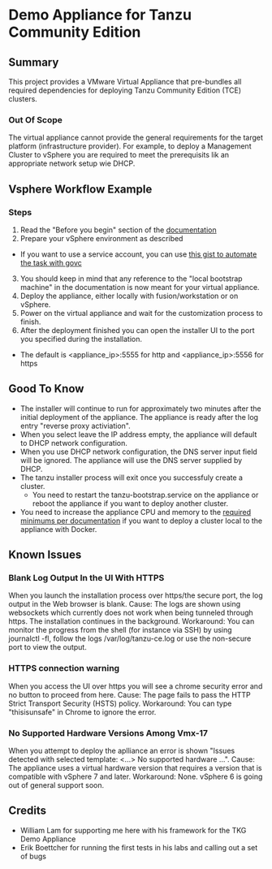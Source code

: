 # Demo Appliance for Tanzu Community Edition

## Summary

This project provides a VMware Virtual Appliance that pre-bundles all required dependencies for deploying Tanzu Community Edition (TCE) clusters.

### Out Of Scope
The virtual appliance cannot provide the general requirements for the target platform (infrastructure provider).
For example, to deploy a Management Cluster to vSphere you are required to meet the prerequisits lik an appropriate network setup wie DHCP.

## Vsphere Workflow Example

### Steps
1. Read the "Before you begin" section of the [documentation](https://tanzucommunityedition.io/docs/v0.12/vsphere/)
2. Prepare your vSphere environment as described
  - If you want to use a service account, you can use [this gist to automate the task with govc](https://gist.github.com/dominikzorgnotti/cf2264945c9316eaa25f196d41eda308)
3. You should keep in mind that any reference to the "local bootstrap machine" in the documentation is now meant for your virtual appliance.
4. Deploy the appliance, either locally with fusion/workstation or on vSphere.
5. Power on the virtual appliance and wait for the customization process to finish.
5. After the deployment finished you can open the installer UI to the port you specified during the installation.
  - The default is <appliance_ip>:5555 for http and <appliance_ip>:5556 for https

## Good To Know

- The installer will continue to run for approximately two minutes after the initial deployment of the appliance. The appliance is ready after the log entry "reverse proxy activiation".
- When you select leave the IP address empty, the appliance will default to DHCP network configuration.
- When you use DHCP network configuration, the DNS server input field will be ignored. The appliance will use the DNS server supplied by DHCP.
- The tanzu installer process will exit once you successfuly create a cluster.
  - You need to restart the tanzu-bootstrap.service on the appliance or reboot the appliance if you want to deploy another cluster.
- You need to increase the appliance CPU and memory to the [required minimums per documentation](https://tanzucommunityedition.io/docs/v0.12/docker-install-mgmt/) if you want to deploy a cluster local to the appliance with Docker.
 

## Known Issues

### Blank Log Output In the UI With HTTPS
When you launch the installation process over https/the secure port, the log output in the Web browser is blank.
Cause: The logs are shown using websockets which currently does not work when being tunneled through https. The installation continues in the background.
Workaround: You can monitor the progress from the shell (for instance via SSH) by using journalctl -fl, follow the logs /var/log/tanzu-ce.log or use the non-secure port to view the output.

### HTTPS connection warning
When you access the UI over https you will see a chrome security error and no button to proceed from here.
Cause: The page fails to pass the HTTP Strict Transport Security (HSTS) policy.
Workaround: You can type "thisisunsafe" in Chrome to ignore the error.

### No Supported Hardware Versions Among Vmx-17
When you attempt to deploy the aplliance an error is shown "Issues detected with selected template: <...> No supported hardware ...".
Cause: The appliance uses a virtual hardware version that requires a version that is compatible with vSphere 7 and later.
Workaround: None. vSphere 6 is going out of general support soon.


## Credits
- William Lam for supporting me here with his framework for the TKG Demo Appliance
- Erik Boettcher for running the first tests in his labs and calling out a set of bugs